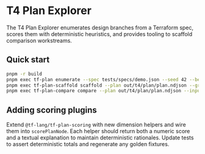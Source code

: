 # T4 Plan Explorer

The T4 Plan Explorer enumerates design branches from a Terraform spec, scores them with deterministic heuristics, and provides tooling to scaffold comparison workstreams.

## Quick start

```bash
pnpm -r build
pnpm exec tf-plan enumerate --spec tests/specs/demo.json --seed 42 --beam 3 --out out/t4/plan
pnpm exec tf-plan-scaffold scaffold --plan out/t4/plan/plan.ndjson --graph out/t4/plan/plan.json --top 3 --template dual-stack --out out/t4/scaffold/index.json
pnpm exec tf-plan-compare compare --plan out/t4/plan/plan.ndjson --inputs out/t4/scaffold/index.json --out out/t4/compare
```

## Adding scoring plugins

Extend `@tf-lang/tf-plan-scoring` with new dimension helpers and wire them into `scorePlanNode`. Each helper should return both a numeric score and a textual explanation to maintain deterministic rationales. Update tests to assert deterministic totals and regenerate any golden fixtures.
